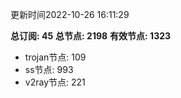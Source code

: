 更新时间2022-10-26 16:11:29

**总订阅: 45**
**总节点: 2198**
**有效节点: 1323**
- trojan节点: 109
- ss节点: 993
- v2ray节点: 221
